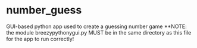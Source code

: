 # number_guess
GUI-based python app used to create a guessing number game
**NOTE: the module breezypythonygui.py MUST be in the same directory as this file for the app to run correctly!
